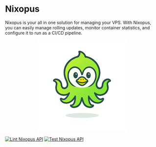 # Nixopus

Nixopus is your all in one solution for managing your VPS. With Nixopus, you can easily manage rolling updates, monitor container statistics, and configure it to run as a CI/CD pipeline.

<p align="center">
  <img src="./assets/nixopus_logo_transparent.png" alt="Nixopus Logo" width="300"/>
</p>

[![Lint Nixopus API](https://github.com/raghavyuva/opus/actions/workflows/lint.yaml/badge.svg)](https://github.com/raghavyuva/opus/actions/workflows/lint.yaml)
[![Test Nixopus API](https://github.com/raghavyuva/opus/actions/workflows/test.yaml/badge.svg)](https://github.com/raghavyuva/opus/actions/workflows/test.yaml)